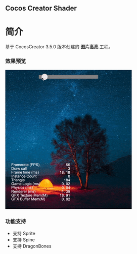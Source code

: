 ## Cocos Creator Shader

# 简介
基于 CocosCreator 3.5.0 版本创建的 **图片高亮** 工程。

### 效果预览
![image](../../../gif/202202/2022022501.gif)

### 功能支持
- 支持 Sprite
- 支持 Spine
- 支持 DragonBones